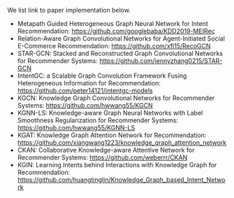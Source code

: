 We list link to paper implementation below.

- Metapath Guided Heterogeneous Graph Neural Network for Intent Recommendation: https://github.com/googlebaba/KDD2019-MEIRec
- Relation-Aware Graph Convolutional Networks for Agent-Initiated Social E-Commerce Recommendation: https://github.com/xfl15/RecoGCN
- STAR-GCN: Stacked and Reconstructed Graph Convolutional Networks for Recommender Systems: https://github.com/jennyzhang0215/STAR-GCN
- IntentGC: a Scalable Graph Convolution Framework Fusing Heterogeneous Information for Recommendation: https://github.com/peter14121/intentgc-models
- KGCN: Knowledge Graph Convolutional Networks for Recommender Systems: https://github.com/hwwang55/KGCN
- KGNN-LS: Knowledge-aware Graph Neural Networks with Label Smoothness Regularization for Recommender Systems: https://github.com/hwwang55/KGNN-LS
- KGAT: Knowledge Graph Attention Network for Recommendation: https://github.com/xiangwang1223/knowledge_graph_attention_network
- CKAN: Collaborative Knowledge-aware Attentive Network for Recommender Systems: https://github.com/weberrr/CKAN
- KGIN: Learning Intents behind Interactions with Knowledge Graph for Recommendation: https://github.com/huangtinglin/Knowledge_Graph_based_Intent_Network
